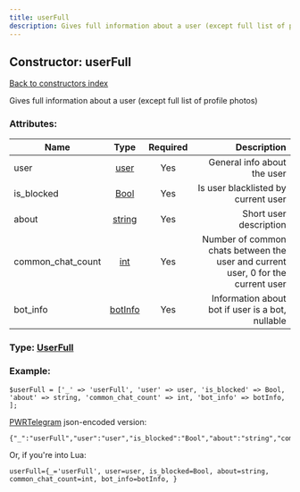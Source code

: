 ```yaml
---
title: userFull
description: Gives full information about a user (except full list of profile photos)
---
```

## Constructor: userFull  
[Back to constructors index](index.md)



Gives full information about a user (except full list of profile photos)

### Attributes:

| Name     |    Type       | Required | Description |
|----------|:-------------:|:--------:|------------:|
|user|[user](../types/user.md) | Yes|General info about the user|
|is\_blocked|[Bool](../types/Bool.md) | Yes|Is user blacklisted by current user|
|about|[string](../types/string.md) | Yes|Short user description|
|common\_chat\_count|[int](../types/int.md) | Yes|Number of common chats between the user and current user, 0 for the current user|
|bot\_info|[botInfo](../types/botInfo.md) | Yes|Information about bot if user is a bot, nullable|



### Type: [UserFull](../types/UserFull.md)


### Example:

```
$userFull = ['_' => 'userFull', 'user' => user, 'is_blocked' => Bool, 'about' => string, 'common_chat_count' => int, 'bot_info' => botInfo, ];
```  

[PWRTelegram](https://pwrtelegram.xyz) json-encoded version:

```
{"_":"userFull","user":"user","is_blocked":"Bool","about":"string","common_chat_count":"int","bot_info":"botInfo"}
```


Or, if you're into Lua:  


```
userFull={_='userFull', user=user, is_blocked=Bool, about=string, common_chat_count=int, bot_info=botInfo, }

```


